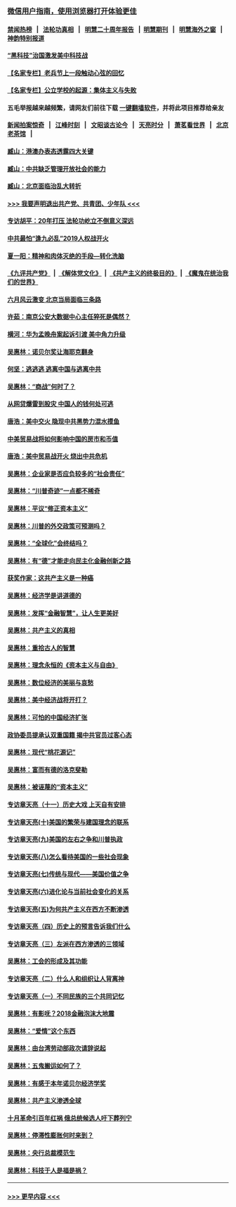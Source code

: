 ### [微信用户指南，使用浏览器打开体验更佳](https://github.com/gfw-breaker/banned-news1/blob/master/indexes/wechat-guide.md?t=0)
#### [禁闻热榜](热点新闻.md?t=0)  &nbsp;&nbsp;|&nbsp;&nbsp; [法轮功真相](https://github.com/gfw-breaker/truth/blob/master/README.md?t=0) &nbsp;&nbsp;|&nbsp;&nbsp; [明慧二十周年报告](https://github.com/gfw-breaker/mh-reports/blob/master/README.md?t=0) &nbsp;&nbsp;|&nbsp;&nbsp;[明慧期刊](https://github.com/gfw-breaker/mh-qikan) &nbsp;&nbsp;|&nbsp;&nbsp; [明慧海外之窗](https://github.com/gfw-breaker/mh-news/blob/master/README.md?t=0) &nbsp;&nbsp;|&nbsp;&nbsp; [神韵特别报道](https://github.com/gfw-breaker/mh-news/blob/master/shenyun.md?t=0)
#### [“黑科技”治国激发美中科技战](../pages/nsc423/n11638056.md?t=02080833) 
#### [【名家专栏】老兵节上一段触动心弦的回忆](../pages/nsc423/n11646016.md?t=02080833) 
#### [【名家专栏】公立学校的起源：集体主义与失败](../pages/nsc423/n11601833.md?t=02080833) 
#### 五毛举报越来越频繁，请网友们前往下载 [一键翻墙软件](https://github.com/gfw-breaker/ssr-accounts)，并将此项目推荐给亲友
#### [新闻拍案惊奇](https://github.com/gfw-breaker/banned-news1/blob/master/pages/link4.md) &nbsp;&nbsp;|&nbsp;&nbsp; [江峰时刻](https://github.com/gfw-breaker/banned-news1/blob/master/pages/link4.md) &nbsp;&nbsp;|&nbsp;&nbsp; [文昭谈古论今](https://github.com/gfw-breaker/banned-news1/blob/master/pages/link4.md) &nbsp;&nbsp;|&nbsp;&nbsp; [天亮时分](https://github.com/gfw-breaker/banned-news1/blob/master/pages/link4.md) &nbsp;&nbsp;|&nbsp;&nbsp; [萧茗看世界](https://github.com/gfw-breaker/banned-news1/blob/master/pages/link4.md) &nbsp;&nbsp;|&nbsp;&nbsp; [北京老茶馆](https://github.com/gfw-breaker/banned-news1/blob/master/pages/link4.md) &nbsp;&nbsp;|&nbsp;&nbsp; 
#### [臧山：港澳办表态透露四大关键](../pages/nsc423/n11421628.md?t=02080833) 
#### [臧山：中共缺乏管理开放社会的能力](../pages/nsc423/n11407457.md?t=02080833) 
#### [臧山：北京面临治乱大转折](../pages/nsc423/n11406895.md?t=02080833) 
#### [>>> 我要声明退出共产党、共青团、少年队 <<<](https://github.com/begood0513/goodnews/blob/master/quit/letter.md) 
#### [专访胡平：20年打压 法轮功屹立不倒意义深远](../pages/nsc423/n11398800.md?t=02080833) 
#### [中共最怕“逢九必乱”2019人权战开火](../pages/nsc423/n11385248.md?t=02080833) 
#### [夏一阳：精神和肉体灭绝的手段—转化洗脑](../pages/nsc423/n11368250.md?t=02080833) 
#### [《九评共产党》](https://github.com/begood0513/9ping.md/blob/master/README.md) &nbsp;|&nbsp; [《解体党文化》](../../../../jtdwh.md/blob/master/README.md)  &nbsp;|&nbsp; [《共产主义的终极目的》](../../../../gczydzjmd.md/blob/master/README.md) &nbsp;|&nbsp; [《魔鬼在统治我们的世界》](../../../../mgztzwmdsj.md/blob/master/README.md) 
#### [六月风云激变 北京当局面临三条路](../pages/nsc423/n11313668.md?t=02080833) 
#### [许茹：南京公安大数据中心主任猝死是偶然？](../pages/nsc423/n11064744.md?t=02080833) 
#### [横河：华为孟晚舟案起诉引渡 美中角力升级](../pages/nsc423/n11027230.md?t=02080833) 
#### [吴惠林：诺贝尔奖让海耶克翻身](../pages/nsc423/n10890049.md?t=02080833) 
#### [何坚：逃逃逃 逃离中国与逃离中共](../pages/nsc423/n10592891.md?t=02080833) 
#### [吴惠林：“商战”何时了？](../pages/nsc423/n10573558.md?t=02080833) 
#### [从网贷爆雷到股灾 中国人的钱何处可逃](../pages/nsc423/n10572800.md?t=02080833) 
#### [唐浩：美中交火 隐现中共黑势力混水摸鱼](../pages/nsc423/n10544040.md?t=02080833) 
#### [中美贸易战将如何影响中国的房市和币值](../pages/nsc423/n10543697.md?t=02080833) 
#### [唐浩：美中贸易战开火 烧出中共危机](../pages/nsc423/n10540126.md?t=02080833) 
#### [吴惠林：企业家是否应负较多的“社会责任”](../pages/nsc423/n10535022.md?t=02080833) 
#### [吴惠林：“川普奇迹”一点都不稀奇](../pages/nsc423/n10512808.md?t=02080833) 
#### [吴惠林：平议“修正资本主义”](../pages/nsc423/n10495724.md?t=02080833) 
#### [吴惠林：川普的外交政策可预测吗？](../pages/nsc423/n10462387.md?t=02080833) 
#### [吴惠林：“全球化”会终结吗？](../pages/nsc423/n10452838.md?t=02080833) 
#### [吴惠林：有“德”才能走向民主化金融创新之路](../pages/nsc423/n10432292.md?t=02080833) 
#### [获奖作家：这共产主义是一种癌](../pages/nsc423/n10431541.md?t=02080833) 
#### [吴惠林：经济学是讲道德的](../pages/nsc423/n10398014.md?t=02080833) 
#### [吴惠林：发挥“金融智慧”，让人生更美好](../pages/nsc423/n10375019.md?t=02080833) 
#### [吴惠林：共产主义的真相](../pages/nsc423/n10351394.md?t=02080833) 
#### [吴惠林：重拾古人的智慧](../pages/nsc423/n10337691.md?t=02080833) 
#### [吴惠林：理念永恒的《资本主义与自由》](../pages/nsc423/n10316274.md?t=02080833) 
#### [吴惠林：数位经济的美丽与哀愁](../pages/nsc423/n10292946.md?t=02080833) 
#### [吴惠林：美中经济战将开打？](../pages/nsc423/n10258825.md?t=02080833) 
#### [吴惠林：可怕的中国经济扩张](../pages/nsc423/n10219147.md?t=02080833) 
#### [政协委员提承认双重国籍 揭中共官员过客心态](../pages/nsc423/n10208809.md?t=02080833) 
#### [吴惠林：现代“桃花源记”](../pages/nsc423/n10185234.md?t=02080833) 
#### [吴惠林：富而有德的洛克斐勒](../pages/nsc423/n10142264.md?t=02080833) 
#### [吴惠林：被诬蔑的“资本主义”](../pages/nsc423/n10124816.md?t=02080833) 
#### [专访章天亮（十一）历史大戏 上天自有安排](../pages/nsc423/n10094905.md?t=02080833) 
#### [专访章天亮(十)美国的繁荣与建国理念的联系](../pages/nsc423/n10094899.md?t=02080833) 
#### [专访章天亮(九)美国的左右之争和川普执政](../pages/nsc423/n10094889.md?t=02080833) 
#### [专访章天亮(八)怎么看待美国的一些社会现象](../pages/nsc423/n10094857.md?t=02080833) 
#### [专访章天亮(七)传统与现代——美国价值之争](../pages/nsc423/n10093140.md?t=02080833) 
#### [专访章天亮(六)进化论与当前社会变化的关系](../pages/nsc423/n10092036.md?t=02080833) 
#### [专访章天亮(五)为何共产主义在西方不断渗透](../pages/nsc423/n10083620.md?t=02080833) 
#### [专访章天亮（四）历史上的预言告诉我们什么](../pages/nsc423/n10083606.md?t=02080833) 
#### [专访章天亮（三）左派在西方渗透的三领域](../pages/nsc423/n10081115.md?t=02080833) 
#### [吴惠林：工会的形成及其功能](../pages/nsc423/n10080633.md?t=02080833) 
#### [专访章天亮（二）什么人和组织让人背离神](../pages/nsc423/n10076637.md?t=02080833) 
#### [专访章天亮（一）不同民族的三个共同记忆](../pages/nsc423/n10074188.md?t=02080833) 
#### [吴惠林：有影呒？2018金融泡沫大地震](../pages/nsc423/n10040534.md?t=02080833) 
#### [吴惠林：“爱情”这个东西](../pages/nsc423/n10019423.md?t=02080833) 
#### [吴惠林：由台湾劳动部政次请辞说起](../pages/nsc423/n9979679.md?t=02080833) 
#### [吴惠林：五鬼搬运如何了？](../pages/nsc423/n9925338.md?t=02080833) 
#### [吴惠林：有感于本年诺贝尔经济学奖](../pages/nsc423/n9871883.md?t=02080833) 
#### [吴惠林：共产主义渗透全球](../pages/nsc423/n9812748.md?t=02080833) 
#### [十月革命引百年红祸 俄总统候选人吁下葬列宁](../pages/nsc423/n9810182.md?t=02080833) 
#### [吴惠林：停滞性膨胀何时来到？](../pages/nsc423/n9764136.md?t=02080833) 
#### [吴惠林：央行总裁模范生](../pages/nsc423/n9728134.md?t=02080833) 
#### [吴惠林：科技于人是福是祸？](../pages/nsc423/n9672982.md?t=02080833) 

----
#### [ >>> 更早内容 <<< ](../indexes/nsc423-earlier.md)
